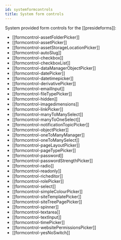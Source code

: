 ```yaml
---
id: systemformcontrols
title: System form controls
---
```


System provided form controls for the [[presideforms]]:

* [[formcontrol-assetFolderPicker]]
* [[formcontrol-assetPicker]]
* [[formcontrol-assetStorageLocationPicker]]
* [[formcontrol-autoSlug]]
* [[formcontrol-checkbox]]
* [[formcontrol-checkboxList]]
* [[formcontrol-dataManagerObjectPicker]]
* [[formcontrol-datePicker]]
* [[formcontrol-datetimepicker]]
* [[formcontrol-derivativePicker]]
* [[formcontrol-emailInput]]
* [[formcontrol-fileTypePicker]]
* [[formcontrol-hidden]]
* [[formcontrol-imagedimensions]]
* [[formcontrol-linkPicker]]
* [[formcontrol-manyToManySelect]]
* [[formcontrol-manyToOneSelect]]
* [[formcontrol-notificationTopicPicker]]
* [[formcontrol-objectPicker]]
* [[formcontrol-oneToManyManager]]
* [[formcontrol-oneToManySelect]]
* [[formcontrol-pageLayoutPicker]]
* [[formcontrol-pageTypePicker]]
* [[formcontrol-password]]
* [[formcontrol-passwordStrengthPicker]]
* [[formcontrol-radio]]
* [[formcontrol-readonly]]
* [[formcontrol-richeditor]]
* [[formcontrol-rolePicker]]
* [[formcontrol-select]]
* [[formcontrol-simpleColourPicker]]
* [[formcontrol-siteTemplatePicker]]
* [[formcontrol-siteTreePagePicker]]
* [[formcontrol-spinner]]
* [[formcontrol-textarea]]
* [[formcontrol-textInput]]
* [[formcontrol-timePicker]]
* [[formcontrol-websitePermissionsPicker]]
* [[formcontrol-yesNoSwitch]]
